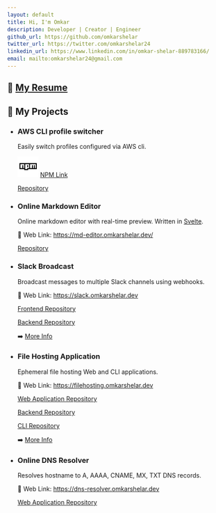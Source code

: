 ```yaml
---
layout: default
title: Hi, I'm Omkar
description: Developer | Creator | Engineer
github_url: https://github.com/omkarshelar
twitter_url: https://twitter.com/omkarshelar24
linkedin_url: https://www.linkedin.com/in/omkar-shelar-889783166/
email: mailto:omkarshelar24@gmail.com
---
```


## :page_facing_up: [My Resume](/assets/omkar-shelar-resume.pdf)

<div data-iframe-width="150" data-iframe-height="270" data-share-badge-id="162ac7f5-fe50-42bb-8065-b90565b284ad" data-share-badge-host="https://www.youracclaim.com"></div><script type="text/javascript" async src="//cdn.youracclaim.com/assets/utilities/embed.js"></script>

<div data-iframe-width="150" data-iframe-height="270" data-share-badge-id="4a5e58dc-e370-405a-b42a-b16987d28332" data-share-badge-host="https://www.youracclaim.com"></div><script type="text/javascript" async src="//cdn.youracclaim.com/assets/utilities/embed.js"></script>

<div data-iframe-width="150" data-iframe-height="270" data-share-badge-id="bf9e325c-ceaf-41c0-97ba-4126ffa1671e" data-share-badge-host="https://www.youracclaim.com"></div><script type="text/javascript" async src="//cdn.youracclaim.com/assets/utilities/embed.js"></script>

## :floppy_disk: My Projects

- ### AWS CLI profile switcher

  Easily switch profiles configured via AWS cli.

  ![NPM](/assets/npm-logo.svg)
  [NPM Link](https://www.npmjs.com/package/aws-cli-switch)
  
  <i class="fa fa-github" aria-hidden="true"></i>
  [Repository](https://github.com/omkarshelar/aws-cli-profile-switch)


- ### Online Markdown Editor
  Online markdown editor with real-time preview. Written in [Svelte](https://svelte.dev/).

  :link: Web Link:
  <a href="https://md-editor.omkarshelar.dev/" target="_blank">https://md-editor.omkarshelar.dev/</a>
  <i class="fa fa-external-link" aria-hidden="true"></i>

  <i class="fa fa-github" aria-hidden="true"></i>
  [Repository](https://github.com/omkarshelar/markdown-editor)
  
- ### Slack Broadcast

  Broadcast messages to multiple Slack channels using webhooks.

  :link: Web Link:
  <a href="https://slack.omkarshelar.dev" target="_blank">https://slack.omkarshelar.dev</a><i class="fa fa-external-link" aria-hidden="true"></i>

  <i class="fa fa-github" aria-hidden="true"></i>
  [Frontend Repository](https://github.com/omkarshelar/slack-broadcast-frontend)

  <i class="fa fa-github" aria-hidden="true"></i>
  [Backend Repository](https://github.com/omkarshelar/slack-broadcast-API)

  :arrow_right: [More Info](/work/slack-broadcast)

- ### File Hosting Application

  Ephemeral file hosting Web and CLI applications.

  :link: Web Link:
  <a href="https://filehosting.omkarshelar.dev" target="_blank">https://filehosting.omkarshelar.dev</a><i class="fa fa-external-link" aria-hidden="true"></i>

  <i class="fa fa-github" aria-hidden="true"></i>
  [Web Application Repository](https://github.com/omkarshelar/file-hosting-frontend)

  <i class="fa fa-github" aria-hidden="true"></i>
  [Backend Repository](https://github.com/omkarshelar/file-hosting-backend)

  <i class="fa fa-github" aria-hidden="true"></i>
  [CLI Repository](https://github.com/omkarshelar/file-hosting-cli)

  :arrow_right: [More Info](/work/file-hosting)

- ### Online DNS Resolver

  Resolves hostname to A, AAAA, CNAME, MX, TXT DNS records.

  :link: Web Link:
  <a href="https://dns-resolver.omkarshelar.dev" target="_blank">https://dns-resolver.omkarshelar.dev</a><i class="fa fa-external-link" aria-hidden="true"></i>

  <i class="fa fa-github" aria-hidden="true"></i>
  [Web Application Repository](https://github.com/omkarshelar/dns-resolver)
